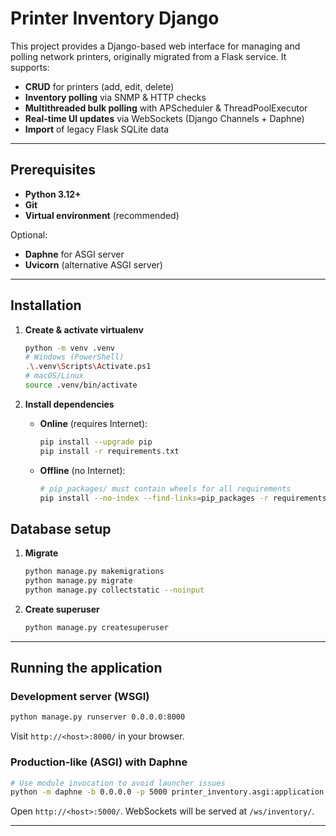 # Printer Inventory Django

This project provides a Django-based web interface for managing and polling network printers, originally migrated from a Flask service. It supports:

* **CRUD** for printers (add, edit, delete)
* **Inventory polling** via SNMP & HTTP checks
* **Multithreaded bulk polling** with APScheduler & ThreadPoolExecutor
* **Real-time UI updates** via WebSockets (Django Channels + Daphne)
* **Import** of legacy Flask SQLite data

---

## Prerequisites

* **Python 3.12+**
* **Git**
* **Virtual environment** (recommended)

Optional:

* **Daphne** for ASGI server
* **Uvicorn** (alternative ASGI server)

---

## Installation

1. **Create & activate virtualenv**

   ```bash
   python -m venv .venv
   # Windows (PowerShell)
   .\.venv\Scripts\Activate.ps1
   # macOS/Linux
   source .venv/bin/activate
   ```

2. **Install dependencies**

   * **Online** (requires Internet):

     ```bash
     pip install --upgrade pip
     pip install -r requirements.txt
     ```

   * **Offline** (no Internet):

     ```bash
     # pip_packages/ must contain wheels for all requirements
     pip install --no-index --find-links=pip_packages -r requirements.txt
     ```

## Database setup

1. **Migrate**

   ```bash
   python manage.py makemigrations
   python manage.py migrate
   python manage.py collectstatic --noinput
   ```

2. **Create superuser**

   ```bash
   python manage.py createsuperuser
   ```

---

## Running the application

### Development server (WSGI)

```bash
python manage.py runserver 0.0.0.0:8000
```

Visit `http://<host>:8000/` in your browser.

### Production-like (ASGI) with Daphne

```bash
# Use module invocation to avoid launcher issues
python -m daphne -b 0.0.0.0 -p 5000 printer_inventory.asgi:application
```

Open `http://<host>:5000/`. WebSockets will be served at `/ws/inventory/`.

---